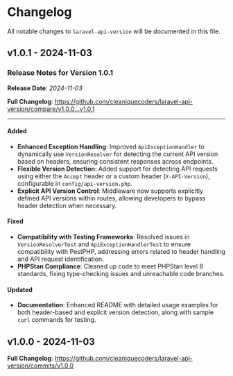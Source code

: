 # Changelog

All notable changes to `laravel-api-version` will be documented in this file.

## v1.0.1 - 2024-11-03

### Release Notes for Version 1.0.1

**Release Date**: *2024-11-03*

**Full Changelog**: https://github.com/cleaniquecoders/laravel-api-version/compare/v1.0.0...v1.0.1


---

#### Added

- **Enhanced Exception Handling**: Improved `ApiExceptionHandler` to dynamically use `VersionResolver` for detecting the current API version based on headers, ensuring consistent responses across endpoints.
- **Flexible Version Detection**: Added support for detecting API requests using either the `Accept` header or a custom header (`X-API-Version`), configurable in `config/api-version.php`.
- **Explicit API Version Control**: Middleware now supports explicitly defined API versions within routes, allowing developers to bypass header detection when necessary.

#### Fixed

- **Compatibility with Testing Frameworks**: Resolved issues in `VersionResolverTest` and `ApiExceptionHandlerTest` to ensure compatibility with PestPHP, addressing errors related to header handling and API request identification.
- **PHPStan Compliance**: Cleaned up code to meet PHPStan level 8 standards, fixing type-checking issues and unreachable code branches.

#### Updated

- **Documentation**: Enhanced README with detailed usage examples for both header-based and explicit version detection, along with sample `curl` commands for testing.

## v1.0.0 - 2024-11-03

**Full Changelog**: https://github.com/cleaniquecoders/laravel-api-version/commits/v1.0.0
